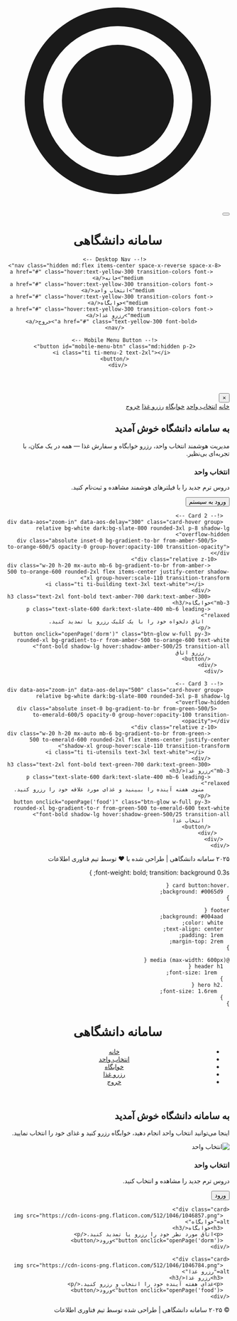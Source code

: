 <!DOCTYPE html>
<html lang="fa" dir="rtl">
<head>
  <meta charset="UTF-8" />
  <meta name="viewport" content="width=device-width, initial-scale=1.0" />
  <title>سامانه دانشگاهی | ۲۰۲۵</title>

  <!-- Fonts -->
  <link href="https://fonts.googleapis.com/css2?family=Vazirmatn:wght@300;400;500;600;700;800&display=swap" rel="stylesheet">

  <!-- Icons -->
  <link rel="stylesheet" href="https://cdn.jsdelivr.net/npm/@tabler/icons-webfont@latest/dist/tabler-icons.min.css">

  <!-- AOS Animation -->
  <link href="https://unpkg.com/aos@2.3.1/dist/aos.css" rel="stylesheet">

  <!-- Tailwind (via CDN for demo) -->
  <script src="https://cdn.tailwindcss.com"></script>
  <script>
    tailwind.config = {
      darkMode: 'class',
      theme: {
        extend: {
          fontFamily: {
            sans: ['Vazirmatn', 'sans-serif'],
          },
          animation: {
            'float': 'float 6s ease-in-out infinite',
            'pulse-slow': 'pulse 3s cubic-bezier(0.4, 0, 0.6, 1) infinite',
          },
          keyframes: {
            float: {
              '0%, 100%': { transform: 'translateY(0)' },
              '50%': { transform: 'translateY(-20px)' },
            }
          }
        }
      }
    }
  </script>

  <style>
    :root {
      --primary: #004aad;
      --primary-light: #0065d9;
      --accent: #ffde59;
      --gradient: linear-gradient(135deg, #004aad, #007bff);
    }
    .dark {
      --primary: #1e40af;
      --primary-light: #3b82f6;
      --accent: #fbbf24;
    }
    .glass {
      background: rgba(255, 255, 255, 0.15);
      backdrop-filter: blur(12px);
      -webkit-backdrop-filter: blur(12px);
      border: 1px solid rgba(255, 255, 255, 0.2);
    }
    .card-hover {
      transition: all 0.4s cubic-bezier(0.175, 0.885, 0.32, 1.1);
    }
    .card-hover:hover {
      transform: translateY(-16px) scale(1.02);
      box-shadow: 0 25px 50px -12px rgba(0, 0, 0, 0.25);
    }
    .btn-glow {
      position: relative;
      overflow: hidden;
      z-index: 1;
    }
    .btn-glow::before {
      content: '';
      position: absolute;
      top: 0; left: -100%;
      width: 100%; height: 100%;
      background: linear-gradient(90deg, transparent, rgba(255,255,255,0.3), transparent);
      transition: 0.6s;
      z-index: -1;
    }
    .btn-glow:hover::before {
      left: 100%;
    }
  </style>
</head>
<body class="bg-gradient-to-br from-slate-50 to-blue-50 dark:from-slate-900 dark:to-slate-800 text-slate-800 dark:text-slate-200 min-h-screen transition-colors duration-500">

  <!-- Loading Screen -->
  <div id="loader" class="fixed inset-0 bg-white dark:bg-slate-900 z-50 flex items-center justify-center">
    <div class="relative">
      <div class="w-20 h-20 border-4 border-slate-200 dark:border-slate-700 rounded-full animate-spin"></div>
      <div class="absolute inset-0 w-20 h-20 border-t-4 border-blue-600 rounded-full animate-spin animation-delay-200"></div>
      <div class="absolute inset-0 flex items-center justify-center">
        <svg class="w-10 h-10 text-blue-600" viewBox="0 0 24 24">
          <path fill="currentColor" d="M12 2a10 10 0 100 20 10 10 0 000-20zm0 18a8 8 0 110-16 8 8 0 010 16z"/>
          <path fill="currentColor" d="M12 6a6 6 0 100 12 6 6 0 000-12z"/>
        </svg>
      </div>
    </div>
  </div>

  <!-- Theme Toggle -->
  <button id="theme-toggle" class="fixed top-6 left-6 z-40 p-3 rounded-full bg-white dark:bg-slate-800 shadow-lg hover:shadow-xl transition-all">
    <i class="ti ti-moon text-xl"></i>
  </button>

  <!-- Header -->
  <header class="relative overflow-hidden bg-gradient-to-r from-blue-600 via-blue-700 to-indigo-700 text-white shadow-2xl">
    <div class="absolute inset-0 bg-black opacity-10"></div>
    <div class="relative container mx-auto px-6 py-5 flex justify-between items-center">
      <div class="flex items-center space-x-reverse space-x-4">
        <div class="w-12 h-12 bg-yellow-400 rounded-xl flex items-center justify-center animate-float">
          <i class="ti ti-school text-2xl text-blue-900"></i>
        </div>
        <h1 class="text-2xl md:text-3xl font-bold tracking-wide">سامانه دانشگاهی</h1>
      </div>

      <!-- Desktop Nav -->
      <nav class="hidden md:flex items-center space-x-reverse space-x-8">
        <a href="#" class="hover:text-yellow-300 transition-colors font-medium">خانه</a>
        <a href="#" class="hover:text-yellow-300 transition-colors font-medium">انتخاب واحد</a>
        <a href="#" class="hover:text-yellow-300 transition-colors font-medium">خوابگاه</a>
        <a href="#" class="hover:text-yellow-300 transition-colors font-medium">رزرو غذا</a>
        <a href="#" class="text-yellow-300 font-bold">خروج</a>
      </nav>

      <!-- Mobile Menu Button -->
      <button id="mobile-menu-btn" class="md:hidden p-2">
        <i class="ti ti-menu-2 text-2xl"></i>
      </button>
    </div>
  </header>

  <!-- Mobile Menu -->
  <div id="mobile-menu" class="fixed inset-0 bg-slate-900 bg-opacity-95 z-40 hidden flex items-center justify-center">
    <button id="close-menu" class="absolute top-6 left-6 text-white text-3xl">&times;</button>
    <nav class="text-center space-y-8 text-2xl">
      <a href="#" class="block text-white hover:text-yellow-400 transition">خانه</a>
      <a href="#" class="block text-white hover:text-yellow-400 transition">انتخاب واحد</a>
      <a href="#" class="block text-white hover:text-yellow-400 transition">خوابگاه</a>
      <a href="#" class="block text-white hover:text-yellow-400 transition">رزرو غذا</a>
      <a href="#" class="block text-yellow-400 font-bold">خروج</a>
    </nav>
  </div>

  <!-- Hero Section -->
  <section class="relative py-24 overflow-hidden">
    <div class="absolute inset-0 bg-gradient-to-br from-blue-500/10 to-indigo-600/10"></div>
    <div class="container mx-auto px-6 text-center relative z-10">
      <h2 data-aos="fade-up" class="text-4xl md:text-6xl font-extrabold text-blue-900 dark:text-blue-300 mb-6">
        به <span class="text-transparent bg-clip-text bg-gradient-to-r from-blue-600 to-indigo-700">سامانه دانشگاه</span> خوش آمدید
      </h2>
      <p data-aos="fade-up" data-aos-delay="200" class="text-lg md:text-xl text-slate-600 dark:text-slate-300 max-w-3xl mx-auto leading-relaxed">
        مدیریت هوشمند انتخاب واحد، رزرو خوابگاه و سفارش غذا — همه در یک مکان، با تجربه‌ای بی‌نظیر.
      </p>
      <div data-aos="fade-up" data-aos-delay="400" class="mt-10 flex justify-center space-x-reverse space-x-4">
        <div class="w-3 h-3 bg-blue-600 rounded-full animate-pulse"></div>
        <div class="w-3 h-3 bg-yellow-400 rounded-full animate-pulse animation-delay-200"></div>
        <div class="w-3 h-3 bg-indigo-600 rounded-full animate-pulse animation-delay-400"></div>
      </div>
    </div>
  </section>

  <!-- Cards Section -->
  <section class="container mx-auto px-6 py-16">
    <div class="grid grid-cols-1 md:grid-cols-3 gap-10 max-w-6xl mx-auto">
      <!-- Card 1 -->
      <div data-aos="zoom-in" data-aos-delay="100" class="card-hover group relative bg-white dark:bg-slate-800 rounded-3xl p-8 shadow-lg overflow-hidden">
        <div class="absolute inset-0 bg-gradient-to-br from-blue-500/5 to-indigo-600/5 opacity-0 group-hover:opacity-100 transition-opacity"></div>
        <div class="relative z-10">
          <div class="w-20 h-20 mx-auto mb-6 bg-gradient-to-br from-blue-500 to-indigo-600 rounded-2xl flex items-center justify-center shadow-xl group-hover:scale-110 transition-transform">
            <i class="ti ti-book text-3xl text-white"></i>
          </div>
          <h3 class="text-2xl font-bold text-blue-900 dark:text-blue-300 mb-3">انتخاب واحد</h3>
          <p class="text-slate-600 dark:text-slate-400 mb-6 leading-relaxed">
            دروس ترم جدید را با فیلترهای هوشمند مشاهده و ثبت‌نام کنید.
          </p>
          <button onclick="openPage('unit')" class="btn-glow w-full py-3 rounded-xl bg-gradient-to-r from-blue-600 to-indigo-700 text-white font-bold shadow-lg hover:shadow-blue-500/25 transition-all">
            ورود به سیستم
          </button>
        </div>
      </div>

      <!-- Card 2 -->
      <div data-aos="zoom-in" data-aos-delay="300" class="card-hover group relative bg-white dark:bg-slate-800 rounded-3xl p-8 shadow-lg overflow-hidden">
        <div class="absolute inset-0 bg-gradient-to-br from-amber-500/5 to-orange-600/5 opacity-0 group-hover:opacity-100 transition-opacity"></div>
        <div class="relative z-10">
          <div class="w-20 h-20 mx-auto mb-6 bg-gradient-to-br from-amber-500 to-orange-600 rounded-2xl flex items-center justify-center shadow-xl group-hover:scale-110 transition-transform">
            <i class="ti ti-building text-3xl text-white"></i>
          </div>
          <h3 class="text-2xl font-bold text-amber-700 dark:text-amber-300 mb-3">خوابگاه</h3>
          <p class="text-slate-600 dark:text-slate-400 mb-6 leading-relaxed">
            اتاق دلخواه خود را با یک کلیک رزرو یا تمدید کنید.
          </p>
          <button onclick="openPage('dorm')" class="btn-glow w-full py-3 rounded-xl bg-gradient-to-r from-amber-500 to-orange-600 text-white font-bold shadow-lg hover:shadow-amber-500/25 transition-all">
            رزرو اتاق
          </button>
        </div>
      </div>

      <!-- Card 3 -->
      <div data-aos="zoom-in" data-aos-delay="500" class="card-hover group relative bg-white dark:bg-slate-800 rounded-3xl p-8 shadow-lg overflow-hidden">
        <div class="absolute inset-0 bg-gradient-to-br from-green-500/5 to-emerald-600/5 opacity-0 group-hover:opacity-100 transition-opacity"></div>
        <div class="relative z-10">
          <div class="w-20 h-20 mx-auto mb-6 bg-gradient-to-br from-green-500 to-emerald-600 rounded-2xl flex items-center justify-center shadow-xl group-hover:scale-110 transition-transform">
            <i class="ti ti-utensils text-3xl text-white"></i>
          </div>
          <h3 class="text-2xl font-bold text-green-700 dark:text-green-300 mb-3">رزرو غذا</h3>
          <p class="text-slate-600 dark:text-slate-400 mb-6 leading-relaxed">
            منوی هفته آینده را ببینید و غذای مورد علاقه خود را رزرو کنید.
          </p>
          <button onclick="openPage('food')" class="btn-glow w-full py-3 rounded-xl bg-gradient-to-r from-green-500 to-emerald-600 text-white font-bold shadow-lg hover:shadow-green-500/25 transition-all">
            انتخاب غذا
          </button>
        </div>
      </div>
    </div>
  </section>

  <!-- Footer -->
  <footer class="mt-24 py-12 bg-gradient-to-t from-slate-900 to-slate-800 text-white">
    <div class="container mx-auto px-6 text-center">
      <div class="flex justify-center items-center space-x-reverse space-x-6 mb-6">
        <i class="ti ti-copyright text-xl"></i>
        <p class="text-lg">۲۰۲۵ سامانه دانشگاهی | طراحی شده با <span class="text-red-500">♥</span> توسط تیم فناوری اطلاعات</p>
      </div>
      <div class="flex justify-center space-x-reverse space-x-4 text-2xl">
        <a href="#" class="hover:text-yellow-400 transition"><i class="ti ti-brand-instagram"></i></a>
        <a href="#" class="hover:text-yellow-400 transition"><i class="ti ti-brand-telegram"></i></a>
        <a href="#" class="hover:text-yellow-400 transition"><i class="ti ti-brand-linkedin"></i></a>
      </div>
    </div>
  </footer>

  <!-- Scripts -->
  <script src="https://unpkg.com/aos@2.3.1/dist/aos.js"></script>
  <script>
    // Initialize AOS
    AOS.init({ duration: 800, once: true });

    // Loader
    window.addEventListener('load', () => {
      setTimeout(() => {
        document.getElementById('loader').style.opacity = '0';
        setTimeout(() => {
          document.getElementById('loader').style.display = 'none';
        }, 500);
      }, 800);
    });

    // Theme Toggle
    const themeToggle = document.getElementById('theme-toggle');
    const html = document.documentElement;
    const moonIcon = '<i class="ti ti-moon text-xl"></i>';
    const sunIcon = '<i class="ti ti-sun text-xl"></i>';

    themeToggle.addEventListener('click', () => {
      html.classList.toggle('dark');
      themeToggle.innerHTML = html.classList.contains('dark') ? sunIcon : moonIcon;
    });

    // Mobile Menu
    const mobileBtn = document.getElementById('mobile-menu-btn');
    const mobileMenu = document.getElementById('mobile-menu');
    const closeMenu = document.getElementById('close-menu');

    mobileBtn.addEventListener('click', () => mobileMenu.classList.remove('hidden'));
    closeMenu.addEventListener('click', () => mobileMenu.classList.add('hidden'));
    mobileMenu.addEventListener('click', (e) => {
      if (e.target === mobileMenu) mobileMenu.classList.add('hidden');
    });

    // Open Page Function
    function openPage(page) {
      const pages = {
        unit: { name: "انتخاب واحد", color: "bg-blue-600" },
        dorm: { name: "خوابگاه", color: "bg-amber-600" },
        food: { name: "رزرو غذا", color: "bg-green-600" }
      };
      
      const { name, color } = pages[page];
      const modal = document.createElement('div');
      modal.className = `fixed inset-0 ${color} bg-opacity-95 z-50 flex items-center justify-center p-6`;
      modal.innerHTML = `
        <div class="bg-white dark:bg-slate-800 rounded-3xl p-10 max-w-md w-full shadow-2xl text-center animate-pulse">
          <i class="ti ti-loader-2 text-6xl text-blue-600 mb-6 animate-spin"></i>
          <h3 class="text-2xl font-bold mb-3">در حال ورود...</h3>
          <p class="text-lg text-slate-600 dark:text-slate-300">به بخش <strong>${name}</strong></p>
          <button onclick="this.parentElement.parentElement.remove()" class="mt-8 px-6 py-2 bg-slate-200 dark:bg-slate-700 rounded-xl">بستن</button>
        </div>
      `;
      document.body.appendChild(modal);
      setTimeout(() => modal.remove(), 3000);
    }

    // Add pulse to hero dots
    setInterval(() => {
      document.querySelectorAll('.animate-pulse').forEach(el => {
        el.style.animation = 'none';
        setTimeout(() => el.style.animation = '', 10);
      });
    }, 3000);
  </script>
</body>
</html>      font-weight: bold;
      transition: background 0.3s;
    }

    .card button:hover {
      background: #0065d9;
    }

    footer {
      background: #004aad;
      color: white;
      text-align: center;
      padding: 1rem;
      margin-top: 2rem;
    }

    @media (max-width: 600px) {
      header h1 {
        font-size: 1rem;
      }
      .hero h2 {
        font-size: 1.6rem;
      }
    }
  </style>
</head>
<body>
  <header>
    <h1>سامانه دانشگاهی</h1>
    <nav>
      <ul>
        <li><a href="#">خانه</a></li>
        <li><a href="#">انتخاب واحد</a></li>
        <li><a href="#">خوابگاه</a></li>
        <li><a href="#">رزرو غذا</a></li>
        <li><a href="#">خروج</a></li>
      </ul>
    </nav>
  </header>

  <section class="hero">
    <h2>به سامانه دانشگاه خوش آمدید</h2>
    <p>اینجا می‌توانید انتخاب واحد انجام دهید، خوابگاه رزرو کنید و غذای خود را انتخاب نمایید.</p>
  </section>

  <section class="cards">
    <div class="card">
      <img src="https://cdn-icons-png.flaticon.com/512/3135/3135810.png" alt="انتخاب واحد">
      <h3>انتخاب واحد</h3>
      <p>دروس ترم جدید را مشاهده و انتخاب کنید.</p>
      <button onclick="openPage('unit')">ورود</button>
    </div>

    <div class="card">
      <img src="https://cdn-icons-png.flaticon.com/512/1046/1046857.png" alt="خوابگاه">
      <h3>خوابگاه</h3>
      <p>اتاق مورد نظر خود را رزرو یا تمدید کنید.</p>
      <button onclick="openPage('dorm')">ورود</button>
    </div>

    <div class="card">
      <img src="https://cdn-icons-png.flaticon.com/512/1046/1046784.png" alt="رزرو غذا">
      <h3>رزرو غذا</h3>
      <p>غذای هفته آینده خود را انتخاب و رزرو کنید.</p>
      <button onclick="openPage('food')">ورود</button>
    </div>
  </section>

  <footer>
    <p>© ۲۰۲۵ سامانه دانشگاهی | طراحی شده توسط تیم فناوری اطلاعات</p>
  </footer>

  <script>
    function openPage(page) {
      alert("در حال ورود به بخش " + page + "...");
      // در آینده می‌تونی به صفحه مخصوص هر بخش هدایت کنی
      // location.href = page + ".html";
    }
  </script>
</body>
</html>

